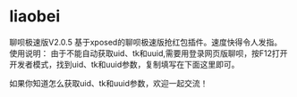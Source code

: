 # liaobei
聊呗极速版V2.0.5
基于xposed的聊呗极速版抢红包插件。速度快得令人发指。
使用说明：
由于不能自动获取uid、tk和uuid,需要用登录网页版聊呗，按F12打开开发者模式，找到uid、tk和uuid参数，复制填写在下面这里即可。

如果你知道怎么获取uid、tk和uuid参数，欢迎一起交流！
